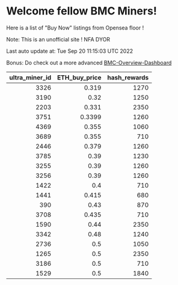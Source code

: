 # Welcome fellow BMC Miners!
Here is a list of "Buy Now" listings from Opensea floor !

Note: This is an unofficial site ! NFA DYOR

Last auto update at: Tue Sep 20 11:15:03 UTC 2022

Bonus: Do check out a more advanced [BMC-Overview-Dashboard](https://dune.com/defifunk/BMC-Overview-Dashboard)


|   ultra_miner_id |   ETH_buy_price |   hash_rewards |
|-----------------:|----------------:|---------------:|
|             3326 |          0.319  |           1270 |
|             3190 |          0.32   |           1250 |
|             2203 |          0.331  |           2350 |
|             3751 |          0.3399 |           1260 |
|             4369 |          0.355  |           1060 |
|             3689 |          0.355  |            710 |
|             2446 |          0.379  |           1260 |
|             3785 |          0.39   |           1230 |
|             3255 |          0.39   |           1260 |
|             3256 |          0.39   |           1260 |
|             1422 |          0.4    |            710 |
|             1441 |          0.415  |            680 |
|              390 |          0.43   |            870 |
|             3708 |          0.435  |            710 |
|             1590 |          0.44   |           2350 |
|             3342 |          0.48   |           1240 |
|             2736 |          0.5    |           1050 |
|             1265 |          0.5    |           2350 |
|             3186 |          0.5    |            710 |
|             1529 |          0.5    |           1840 |